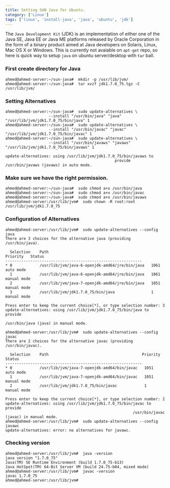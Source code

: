 ```yaml
---
title: Setting SUN Java for Ubuntu.
category: ['Linux']
tags: ['linux', 'install-java', 'java', 'ubuntu', 'jdk']
---
```


The `Java Development Kit` (JDK) is an implementation of either one of the Java SE, Java EE or Java ME platforms released by Oracle Corporation in the form of a binary product aimed at Java developers on Solaris, Linux, Mac OS X or Windows. This is currently not avaiable on `apt-get` repo, so here is quick way to setup `java` on ubuntu server/desktop with `tar` ball. 

### First create directory for Java

	ahmed@ahmed-server:~/sun-java#  mkdir -p /usr/lib/jvm/
	ahmed@ahmed-server:~/sun-java#  tar xvzf jdk1.7.0_75.tgz -C /usr/lib/jvm/

### Setting Alternatives

	ahmed@ahmed-server:~/sun-java#  sudo update-alternatives \
                       --install "/usr/bin/java" "java" "/usr/lib/jvm/jdk1.7.0_75/bin/java" 1
	ahmed@ahmed-server:~/sun-java#  sudo update-alternatives \
                       --install "/usr/bin/javac" "javac" "/usr/lib/jvm/jdk1.7.0_75/bin/javac" 1
	ahmed@ahmed-server:~/sun-java#  sudo update-alternatives \
                       --install "/usr/bin/javaws" "javaws" "/usr/lib/jvm/jdk1.7.0_75/bin/javaws" 1
                            
	update-alternatives: using /usr/lib/jvm/jdk1.7.0_75/bin/javaws to 
                                                    provide /usr/bin/javaws (javaws) in auto mode.

### Make sure we have the right permission.	
	
	ahmed@ahmed-server:~/sun-java#  sudo chmod a+x /usr/bin/java
	ahmed@ahmed-server:~/sun-java#  sudo chmod a+x /usr/bin/javac
	ahmed@ahmed-server:~/sun-java#  sudo chmod a+x /usr/bin/javaws
	ahmed@ahmed-server:/usr/lib/jvm#  sudo chown -R root:root /usr/lib/jvm/jdk1.7.0_75

### Configuration of Alternatives
	
	ahmed@ahmed-server:/usr/lib/jvm#  sudo update-alternatives --config java
	There are 3 choices for the alternative java (providing /usr/bin/java).

	  Selection    Path                                            Priority   Status
	------------------------------------------------------------
	* 0            /usr/lib/jvm/java-6-openjdk-amd64/jre/bin/java   1061      auto mode
	  1            /usr/lib/jvm/java-6-openjdk-amd64/jre/bin/java   1061      manual mode
	  2            /usr/lib/jvm/java-7-openjdk-amd64/jre/bin/java   1051      manual mode
	  3            /usr/lib/jvm/jdk1.7.0_75/bin/java                1         manual mode

	Press enter to keep the current choice[*], or type selection number: 3
	update-alternatives: using /usr/lib/jvm/jdk1.7.0_75/bin/java to provide 
                                                                /usr/bin/java (java) in manual mode.

	ahmed@ahmed-server:/usr/lib/jvm#  sudo update-alternatives --config javac
	There are 2 choices for the alternative javac (providing /usr/bin/javac).

	  Selection    Path                                         Priority   Status
	------------------------------------------------------------
	* 0            /usr/lib/jvm/java-7-openjdk-amd64/bin/javac   1051      auto mode
	  1            /usr/lib/jvm/java-7-openjdk-amd64/bin/javac   1051      manual mode
	  2            /usr/lib/jvm/jdk1.7.0_75/bin/javac            1         manual mode

	Press enter to keep the current choice[*], or type selection number: 2
	update-alternatives: using /usr/lib/jvm/jdk1.7.0_75/bin/javac to provide 
                                                            /usr/bin/javac (javac) in manual mode.
	ahmed@ahmed-server:/usr/lib/jvm#  sudo update-alternatives --config javawc
	update-alternatives: error: no alternatives for javawc.

### Checking version

	ahmed@ahmed-server:/usr/lib/jvm#  java -version
	java version "1.7.0_75"
	Java(TM) SE Runtime Environment (build 1.7.0_75-b13)
	Java HotSpot(TM) 64-Bit Server VM (build 24.75-b04, mixed mode)
	ahmed@ahmed-server:/usr/lib/jvm#  javac -version
	javac 1.7.0_75
	ahmed@ahmed-server:/usr/lib/jvm# 